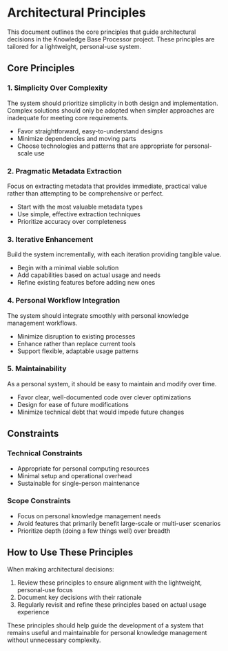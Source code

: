 # Architectural Principles

This document outlines the core principles that guide architectural decisions in the Knowledge Base Processor project. These principles are tailored for a lightweight, personal-use system.

## Core Principles

### 1. Simplicity Over Complexity

The system should prioritize simplicity in both design and implementation. Complex solutions should only be adopted when simpler approaches are inadequate for meeting core requirements.

- Favor straightforward, easy-to-understand designs
- Minimize dependencies and moving parts
- Choose technologies and patterns that are appropriate for personal-scale use

### 2. Pragmatic Metadata Extraction

Focus on extracting metadata that provides immediate, practical value rather than attempting to be comprehensive or perfect.

- Start with the most valuable metadata types
- Use simple, effective extraction techniques
- Prioritize accuracy over completeness

### 3. Iterative Enhancement

Build the system incrementally, with each iteration providing tangible value.

- Begin with a minimal viable solution
- Add capabilities based on actual usage and needs
- Refine existing features before adding new ones

### 4. Personal Workflow Integration

The system should integrate smoothly with personal knowledge management workflows.

- Minimize disruption to existing processes
- Enhance rather than replace current tools
- Support flexible, adaptable usage patterns

### 5. Maintainability

As a personal system, it should be easy to maintain and modify over time.

- Favor clear, well-documented code over clever optimizations
- Design for ease of future modifications
- Minimize technical debt that would impede future changes

## Constraints

### Technical Constraints

- Appropriate for personal computing resources
- Minimal setup and operational overhead
- Sustainable for single-person maintenance

### Scope Constraints

- Focus on personal knowledge management needs
- Avoid features that primarily benefit large-scale or multi-user scenarios
- Prioritize depth (doing a few things well) over breadth

## How to Use These Principles

When making architectural decisions:

1. Review these principles to ensure alignment with the lightweight, personal-use focus
2. Document key decisions with their rationale
3. Regularly revisit and refine these principles based on actual usage experience

These principles should help guide the development of a system that remains useful and maintainable for personal knowledge management without unnecessary complexity.
